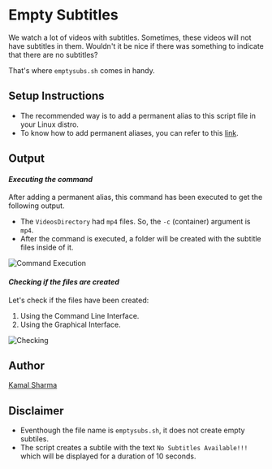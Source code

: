 # Empty Subtitles

We watch a lot of videos with subtitles. Sometimes, these videos will not have subtitles in them. Wouldn't it be nice if there was something to indicate that there are no subtitles?

That's where `emptysubs.sh` comes in handy.

## Setup Instructions

- The recommended way is to add a permanent alias to this script file in your Linux distro.
- To know how to add permanent aliases, you can refer to this [link](https://www.tecmint.com/create-alias-in-linux/).

## Output

#### *Executing the command*

After adding a permanent alias, this command has been executed to get the following output.

- The `VideosDirectory` had `mp4` files. So, the `-c` (container) argument is `mp4`.
- After the command is executed, a folder will be created with the subtitle files inside of it.

![Command Execution](https://imgur.com/oEqw8Ry)

#### *Checking if the files are created*

Let's check if the files have been created:

1. Using the Command Line Interface.
2. Using the Graphical Interface.

![Checking](https://imgur.com/5kBRVpQ)

## Author

[Kamal Sharma](https://github.com/KamalDGRT)

## Disclaimer

- Eventhough the file name is `emptysubs.sh`, it does not create empty subtiles. 
- The script creates a subtile with the text `No Subtitles Available!!!` which will be displayed for a duration of 10 seconds.
